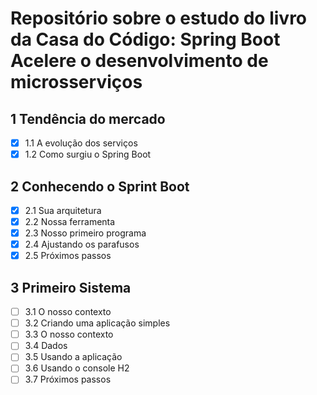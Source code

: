 # Repositório sobre o estudo do livro da Casa do Código: Spring Boot Acelere o desenvolvimento de microsserviços
## 1 Tendência do mercado
- [x] 1.1 A evolução dos serviços
- [x] 1.2 Como surgiu o Spring Boot
## 2 Conhecendo o Sprint Boot
- [x] 2.1 Sua arquitetura
- [x] 2.2 Nossa ferramenta
- [x] 2.3 Nosso primeiro programa
- [x] 2.4 Ajustando os parafusos
- [x] 2.5 Próximos passos
## 3 Primeiro Sistema
- [ ] 3.1 O nosso contexto
- [ ] 3.2 Criando uma aplicação simples
- [ ] 3.3 O nosso contexto
- [ ] 3.4 Dados
- [ ] 3.5 Usando a aplicação
- [ ] 3.6 Usando o console H2
- [ ] 3.7 Próximos passos
